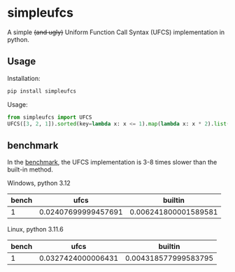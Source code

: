 # simpleufcs

A simple ~~(and ugly)~~ Uniform Function Call Syntax (UFCS) implementation in python.

## Usage

Installation:

```sh
pip install simpleufcs
```

Usage:

```py
from simpleufcs import UFCS
UFCS([3, 2, 1]).sorted(key=lambda x: x <= 1).map(lambda x: x * 2).list().print()
```

## benchmark

In the [benchmark](./benchmark.py), the UFCS implementation is 3-8 times slower than the built-in method.

Windows, python 3.12

| bench | ufcs                | builtin              |
| ----- | ------------------- | -------------------- |
| 1     | 0.02407699999457691 | 0.006241800001589581 |

Linux, python 3.11.6

| bench | ufcs               | builtin              |
| ----- | ------------------ | -------------------- |
| 1     | 0.0327424000006431 | 0.004318577999583795 |
